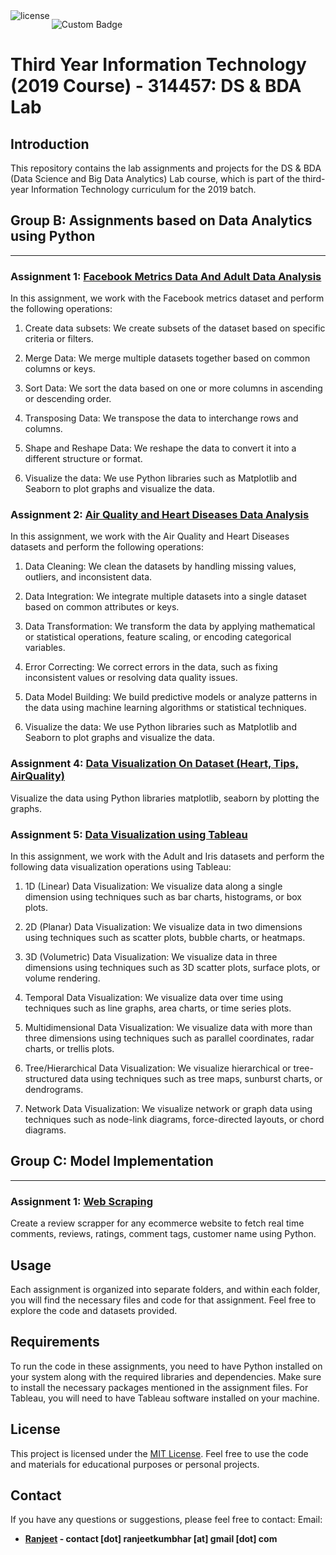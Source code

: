 <a href="https://github.com/wervlad/customer-churn-prediction/blob/main/LICENSE">
    
<img align='left' alt="license" src="https://img.shields.io/github/license/wervlad/customer-churn-prediction.svg?color=blue">
</a>

![Custom Badge](https://img.shields.io/badge/Views-1500%2B-blue)

# Third Year Information Technology (2019 Course) - 314457: DS & BDA Lab

## **Introduction**
This repository contains the lab assignments and projects for the DS & BDA (Data Science and Big Data Analytics) Lab course, which is part of the third-year Information Technology curriculum for the 2019 batch.

## **Group B: Assignments based on Data Analytics using Python**
<hr>

### **Assignment 1:** [**Facebook Metrics Data And Adult Data Analysis**](https://github.com/RanjeetKumbhar01/TE_IT_DSBDA_ASSIGNMENTS_SPPU/tree/main/Group_B/B_1)

In this assignment, we work with the Facebook metrics dataset and perform the following operations:

1. Create data subsets: We create subsets of the dataset based on specific criteria or filters.

2. Merge Data: We merge multiple datasets together based on common columns or keys.

3. Sort Data: We sort the data based on one or more columns in ascending or descending order.

4. Transposing Data: We transpose the data to interchange rows and columns.

5. Shape and Reshape Data: We reshape the data to convert it into a different structure or format.

6. Visualize the data: We use Python libraries such as Matplotlib and Seaborn to plot graphs and visualize the data.

### **Assignment 2:** [**Air Quality and Heart Diseases Data Analysis**](https://github.com/RanjeetKumbhar01/TE_IT_DSBDA_ASSIGNMENTS_SPPU/tree/main/Group_B/B_2)

In this assignment, we work with the Air Quality and Heart Diseases datasets and perform the following operations:

1. Data Cleaning: We clean the datasets by handling missing values, outliers, and inconsistent data.

2. Data Integration: We integrate multiple datasets into a single dataset based on common attributes or keys.

3. Data Transformation: We transform the data by applying mathematical or statistical operations, feature scaling, or encoding categorical variables.

4. Error Correcting: We correct errors in the data, such as fixing inconsistent values or resolving data quality issues.

5. Data Model Building: We build predictive models or analyze patterns in the data using machine learning algorithms or statistical techniques.

6. Visualize the data: We use Python libraries such as Matplotlib and Seaborn to plot graphs and visualize the data.


### **Assignment 4:** [**Data Visualization On Dataset (Heart, Tips, AirQuality)**](https://github.com/RanjeetKumbhar01/TE_IT_DSBDA_ASSIGNMENTS_SPPU/tree/main/Group_B/B_4)

Visualize the data using Python libraries matplotlib, seaborn by plotting the graphs.

### **Assignment 5:** [**Data Visualization using Tableau**](https://github.com/RanjeetKumbhar01/TE_IT_DSBDA_ASSIGNMENTS_SPPU/tree/main/Group_B/B_5)
In this assignment, we work with the Adult and Iris datasets and perform the following data visualization operations using Tableau:

1. 1D (Linear) Data Visualization: We visualize data along a single dimension using techniques such as bar charts, histograms, or box plots.

2. 2D (Planar) Data Visualization: We visualize data in two dimensions using techniques such as scatter plots, bubble charts, or heatmaps.

3. 3D (Volumetric) Data Visualization: We visualize data in three dimensions using techniques such as 3D scatter plots, surface plots, or volume rendering.

4. Temporal Data Visualization: We visualize data over time using techniques such as line graphs, area charts, or time series plots.

5. Multidimensional Data Visualization: We visualize data with more than three dimensions using techniques such as parallel coordinates, radar charts, or trellis plots.

6. Tree/Hierarchical Data Visualization: We visualize hierarchical or tree-structured data using techniques such as tree maps, sunburst charts, or dendrograms.

7. Network Data Visualization: We visualize network or graph data using techniques such as node-link diagrams, force-directed layouts, or chord diagrams.


## **Group C: Model Implementation**
<hr>

### **Assignment 1:** [**Web Scraping**](https://github.com/RanjeetKumbhar01/TE_IT_DSBDA_ASSIGNMENTS_SPPU/blob/main/Group_C/c_1.ipynb)
Create a review scrapper for any ecommerce website to fetch real time comments, reviews, ratings, comment tags, customer name using Python.
## **Usage**

Each assignment is organized into separate folders, and within each folder, you will find the necessary files and code for that assignment. Feel free to explore the code and datasets provided.

## **Requirements**

To run the code in these assignments, you need to have Python installed on your system along with the required libraries and dependencies. Make sure to install the necessary packages mentioned in the assignment files. For Tableau, you will need to have Tableau software installed on your machine.

## **License**

This project is licensed under the [MIT License](LICENSE). Feel free to use the code and materials for educational purposes or personal projects.

## **Contact**
If you have any questions or suggestions, please feel free to contact:
Email:
* **[Ranjeet](mailto:contact.ranjeetkumbhar@gmail.com) - contact [dot] ranjeetkumbhar [at] gmail [dot] com**

